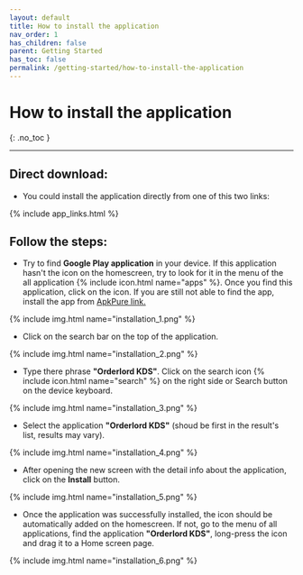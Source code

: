 ```yaml
---
layout: default
title: How to install the application
nav_order: 1
has_children: false
parent: Getting Started
has_toc: false
permalink: /getting-started/how-to-install-the-application
---
```


# How to install the application
{: .no_toc }

---

## Direct download:

- You could install the application directly from one of this two links:

{% include app_links.html %}

## Follow the steps:

- Try to find **Google Play application** in your device. If this application hasn't the icon on the homescreen, try to look for it in the menu of the all application {% include icon.html name="apps" %}. Once you find this application, click on the icon. If you are still not able to find the app, install the app from [ApkPure link.](#direct-download)

{% include img.html name="installation_1.png" %}

- Click on the search bar on the top of the application.

{% include img.html name="installation_2.png" %}

- Type there phrase **"Orderlord KDS"**. Click on the search icon {% include icon.html name="search" %} on the right side or Search button on the device keyboard.

{% include img.html name="installation_3.png" %}

- Select the application **"Orderlord KDS"** (shoud be first in the result's list, results may vary).

{% include img.html name="installation_4.png" %}

- After opening the new screen with the detail info about the application, click on the <span class="text-green-100">**Install**</span> button.

{% include img.html name="installation_5.png" %}

- Once the application was successfully installed, the icon should be automatically added on the homescreen. If not, go to the menu of all applications, find the application **"Orderlord KDS"**, long-press the icon and drag it to a Home screen page.

{% include img.html name="installation_6.png" %}